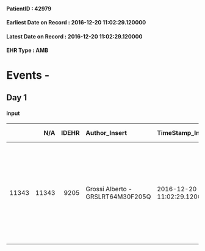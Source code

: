 
#### PatientID : 42979
#### Earliest Date on Record : 2016-12-20 11:02:29.120000
#### Latest Date on Record : 2016-12-20 11:02:29.120000
#### EHR Type : AMB

# Events - 

## Day 1

#### input
|       |    N/A |   IDEHR | Author_Insert                     | TimeStamp_Insert           | EHRType   |   PatientID |   IDDigitalSignDocument | persone_vicine   |   Unnamed: 0_x.1 |   IDANAMNESI_SOCIALE | Patient   | FamigliaAltro   | Paziente_T   | FamigliaAltro_T   |   Non_Rilevabile_x.1 | Note_Non_Rilevabile_x.1   | opt_Problemi   | Note_I                                                                                                                           | chk_contr_sintomi   | opt_paziente_a   | opt_famiglia_a   | opt_adeguatezza   | opt_paziente_solo   | ds_note_con                                                                                               | opt_presente_assente   | Presenza_minori   | Caregiver_principale   | opt_capacita   | ds_familiari_coinv   | opt_risorse_ec   | ds_note_prio                                                           | opt_paziente_ad   | opt_caregiver_ad   | opt_inv_civile   | Needs     | Fragility                    |
|------:|-------:|--------:|:----------------------------------|:---------------------------|:----------|------------:|------------------------:|:-----------------|-----------------:|---------------------:|:----------|:----------------|:-------------|:------------------|---------------------:|:--------------------------|:---------------|:---------------------------------------------------------------------------------------------------------------------------------|:--------------------|:-----------------|:-----------------|:------------------|:--------------------|:----------------------------------------------------------------------------------------------------------|:-----------------------|:------------------|:-----------------------|:---------------|:---------------------|:-----------------|:-----------------------------------------------------------------------|:------------------|:-------------------|:-----------------|:----------|:-----------------------------|
| 11343 |  11343 |    9205 | Grossi Alberto - GRSLRT64M30F205Q | 2016-12-20 11:02:29.120000 | AMB       |       42979 |                  588025 | N/A              |             4881 |                 3166 | Si#1      | Si#1            | Si#1         | Si#1              |                    0 | NR                        | No#0           | La paziente viene descritta come consapevole e molto stanca, la figlia Silvia sembra ben orientata rispetto ad un percorso di CP | controllo sintomi#0 | Congruenti#1     | Congruenti#1     | No#0              | Si#1                | La paziente vive da sola e i due figli non sono in grado di garantire la necessaria presenza nelle 24 ore | Presente#1             | No#0              | figlia Silvia          | Adeguato#0     | altro figlio         | Da valutare#2    | La paziente chiede di essere accompagnata senza ulteriori accanimenti. | Totale#2          | Totale#2           | No#0             | Clinici#0 | sovraccarico assistenziale#4 |


